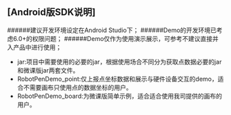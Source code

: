 ## [Android版SDK说明]

######建议开发环境设定在Android Studio下；
######Demo的开发环境已考虑6.0+的权限问题；
######Demo仅作为使用演示展示，可参考不建议直接并入产品中进行使用；

* jar:项目中需要使用的必要的jar，根据使用场合不同分为获取点数据必要的jar和微课版jar两套文件。
* RobotPenDemo_point:仅上报点坐标数据和展示与硬件设备交互的demo，适合不需要画布只使用点的数据坐标的用户。
* RobotPenDemo_board:为微课版简单示例，适合适合使用我司提供的画布的用户。










